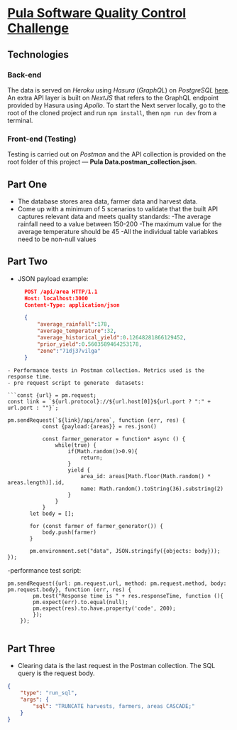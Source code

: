 # [Pula Software Quality Control Challenge](https://github.com/wanjugu96/pula-test.git)
## Technologies
### Back-end
The data is served on *Heroku* using *Hasura* (*GraphQL*) on *PostgreSQL* [here](https://farmer-data.herokuapp.com/).
An extra API layer is built on *NextJS* that refers to the GraphQL endpoint provided by Hasura using *Apollo*.
To start the Next server locally, go to the root of the cloned project and run `npm install`, then `npm run dev` from a terminal.
### Front-end (Testing)
Testing is carried out on *Postman* and the API collection is provided on the root folder of this project &mdash; **Pula Data.postman_collection.json**.

## Part One
- The database stores area data, farmer data and harvest data. 
- Come up with a minimum of 5 scenarios to validate that the built API captures relevant data and meets quality standards:
        -The average rainfall need to a value between 150-200
        -The maximum value for the average temperature should be 45
        -All the individual table variabkes need to be non-null values
        


## Part Two
- JSON payload example:
  ```json
    POST /api/area HTTP/1.1
    Host: localhost:3000
    Content-Type: application/json

    {
        "average_rainfall":178,
        "average_temperature":32,
        "average_historical_yield":0.12648281866129452,
        "prior_yield":0.5603589464253178,
        "zone":"71dj37vilga"
    }
 ```
- Performance tests in Postman collection. Metrics used is the response time.
- pre request script to generate  datasets:

```const {url} = pm.request;
const link = `${url.protocol}://${url.host[0]}${url.port ? ":" + url.port : ""}`;

pm.sendRequest(`${link}/api/area`, function (err, res) {        
            const {payload:{areas}} = res.json()
            
            const farmer_generator = function* async () {
                while(true) {
                    if(Math.random()>0.9){
                        return;
                    }
                    yield {
                        area_id: areas[Math.floor(Math.random() * areas.length)].id,
                        name: Math.random().toString(36).substring(2)
                    }
                }
            }
        let body = [];

        for (const farmer of farmer_generator()) {
            body.push(farmer)
        }
        
        pm.environment.set("data", JSON.stringify({objects: body}));
});
```
-performance test script:
```
pm.sendRequest({url: pm.request.url, method: pm.request.method, body: pm.request.body}, function (err, res) {
        pm.test("Response time is " + res.responseTime, function (){
        pm.expect(err).to.equal(null);
        pm.expect(res).to.have.property('code', 200);
        });
    });
    
```


## Part Three
- Clearing data is the last request in the Postman collection. The SQL query is the request body.

```json
{
    "type": "run_sql",
    "args": {
        "sql": "TRUNCATE harvests, farmers, areas CASCADE;"
    }
}
```
